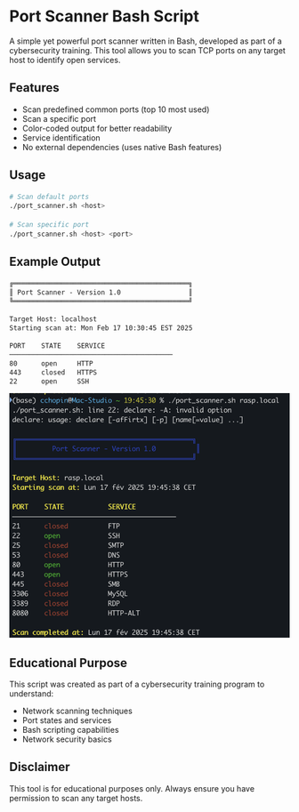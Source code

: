 # Port Scanner Bash Script

A simple yet powerful port scanner written in Bash, developed as part of a cybersecurity training. This tool allows you to scan TCP ports on any target host to identify open services.

## Features

- Scan predefined common ports (top 10 most used)
- Scan a specific port
- Color-coded output for better readability
- Service identification
- No external dependencies (uses native Bash features)

## Usage

```bash
# Scan default ports
./port_scanner.sh <host>

# Scan specific port
./port_scanner.sh <host> <port>
```

## Example Output

```
╔════════════════════════════════════════════╗
║ Port Scanner - Version 1.0                 ║
╚════════════════════════════════════════════╝

Target Host: localhost
Starting scan at: Mon Feb 17 10:30:45 EST 2025

PORT    STATE    SERVICE
─────────────────────────────────────────
80      open     HTTP
443     closed   HTTPS
22      open     SSH
```

![Port Scanner Screenshot](assets/screen-ports-scanner.png)

## Educational Purpose

This script was created as part of a cybersecurity training program to understand:

- Network scanning techniques
- Port states and services
- Bash scripting capabilities
- Network security basics

## Disclaimer

This tool is for educational purposes only. Always ensure you have permission to scan any target hosts.
